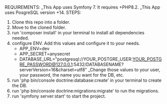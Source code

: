 REQUIREMENTS:
  _This App uses Symfony 7. It requires +PHP8.2.
  _This App uses PosgreSQL version +14. 
STEPS:
1) Clone this repo into a folder.
2) Move to the cloned folder.
3) run 'composer install' in your terminal to install all dependencies needed.
4) configure ENV. Add this values and configure it to your needs.
   * APP_ENV=dev
   * APP_SECRET=anysecret
   * DATABASE_URL="postgresql://YOUR_POSTGRE_USER:YOUR_POSTGRE_PASSWORD@127.0.0.1:5432/DATABASENAME?serverVersion=16&charset=utf8"
  _Change those values to your user, your password, the name you want for the DB, etc.
5) run 'php bin/console doctrine:database:create' in your terminal to create the DB.
6) run 'php bin/console doctrine:migrations:migrate' to run the migrations.
7) run 'symfony server:start' to start the project.
